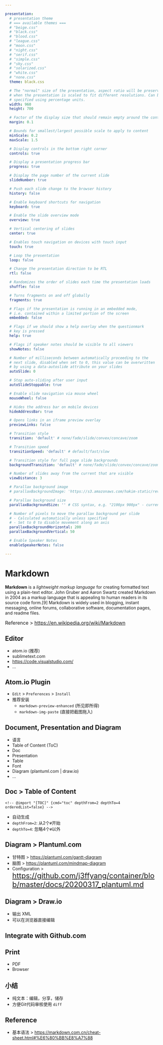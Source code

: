 ```yaml
---

presentation:
  # presentation theme
  # === available themes ===
  # "beige.css"
  # "black.css"
  # "blood.css"
  # "league.css"
  # "moon.css"
  # "night.css"
  # "serif.css"
  # "simple.css"
  # "sky.css"
  # "solarized.css"
  # "white.css"
  # "none.css"
  theme: black.css

  # The "normal" size of the presentation, aspect ratio will be preserved
  # when the presentation is scaled to fit different resolutions. Can be
  # specified using percentage units.
  width: 960
  height: 700

  # Factor of the display size that should remain empty around the content
  margin: 0.1

  # Bounds for smallest/largest possible scale to apply to content
  minScale: 0.2
  maxScale: 1.5

  # Display controls in the bottom right corner
  controls: true

  # Display a presentation progress bar
  progress: true

  # Display the page number of the current slide
  slideNumber: true

  # Push each slide change to the browser history
  history: false

  # Enable keyboard shortcuts for navigation
  keyboard: true

  # Enable the slide overview mode
  overview: true

  # Vertical centering of slides
  center: true

  # Enables touch navigation on devices with touch input
  touch: true

  # Loop the presentation
  loop: false

  # Change the presentation direction to be RTL
  rtl: false

  # Randomizes the order of slides each time the presentation loads
  shuffle: false

  # Turns fragments on and off globally
  fragments: true

  # Flags if the presentation is running in an embedded mode,
  # i.e. contained within a limited portion of the screen
  embedded: false

  # Flags if we should show a help overlay when the questionmark
  # key is pressed
  help: true

  # Flags if speaker notes should be visible to all viewers
  showNotes: false

  # Number of milliseconds between automatically proceeding to the
  # next slide, disabled when set to 0, this value can be overwritten
  # by using a data-autoslide attribute on your slides
  autoSlide: 0

  # Stop auto-sliding after user input
  autoSlideStoppable: true

  # Enable slide navigation via mouse wheel
  mouseWheel: false

  # Hides the address bar on mobile devices
  hideAddressBar: true

  # Opens links in an iframe preview overlay
  previewLinks: false

  # Transition style
  transition: 'default' # none/fade/slide/convex/concave/zoom

  # Transition speed
  transitionSpeed: 'default' # default/fast/slow

  # Transition style for full page slide backgrounds
  backgroundTransition: 'default' # none/fade/slide/convex/concave/zoom

  # Number of slides away from the current that are visible
  viewDistance: 3

  # Parallax background image
  # parallaxBackgroundImage: 'https://s3.amazonaws.com/hakim-static/reveal-js/reveal-parallax-1.jpg' # e.g. "https://s3.amazonaws.com/hakim-static/reveal-js/reveal-parallax-1.jpg"

  # Parallax background size
  parallaxBackgroundSize: '' # CSS syntax, e.g. "2100px 900px" - currently only pixels are supported (don't use % or auto)

  # Number of pixels to move the parallax background per slide
  # - Calculated automatically unless specified
  # - Set to 0 to disable movement along an axis
  parallaxBackgroundHorizontal: 200
  parallaxBackgroundVertical: 50

  # Enable Speaker Notes
  enableSpeakerNotes: false

---
```


<!-- slide -->
# Markdown

<!-- slide -->
__Markdown__ is a _lightweight markup language_ for creating formatted text using a plain-text editor. John Gruber and Aaron Swartz created Markdown in 2004 as a markup language that is appealing to human readers in its source code form.[9] Markdown is widely used in blogging, instant messaging, online forums, collaborative software, documentation pages, and readme files.

<font size=3>Reference > https://en.wikipedia.org/wiki/Markdown</font>

<!-- slide -->

## Editor

- atom.io (推荐)
- sublimetext.com
- https://code.visualstudio.com/
- ...

<!-- slide -->

## Atom.io Plugin

- `Edit` > `Preferences` > `Install`
- 推荐安装
  - `markdown-preview-enhanced` (所见即所得)
  - `markdown-img-paste`  (直接把截图拖入)

<!-- slide -->

## Document, Presentation and Diagram

- 语言
- Table of Content (ToC)
- Doc
- Presentation
- Table
- Font
- Diagram (plantuml.com | draw.io)
- ...

<!-- slide -->

## Doc > Table of Content

`<!-- @import "[TOC]" {cmd="toc" depthFrom=2 depthTo=4 orderedList=false} -->`

- 自动生成
- `depthFrom=2`: 从2个`#`开始
- `depthTo=4`: 忽略4个`#`以外

<!-- slide -->

## Diagram > Plantuml.com

- 甘特图 > https://plantuml.com/gantt-diagram
- 脑图  > https://plantuml.com/mindmap-diagram
- Configuration >
<font size=5>https://github.com/j3ffyang/container/blob/master/docs/20200317_plantuml.md</font>


<!-- slide -->

## Diagram > Draw.io

- 输出 XML
- 可以在浏览器直接编辑

<!-- slide -->

## Integrate with Github.com

<!-- slide -->

## Print

- PDF
- Browser
<!-- slide -->

## 小结

- 纯文本：编辑，分享，储存
- 方便Git代码审核使用 `diff`
<!-- slide -->

## Reference

- 基本语法 > https://markdown.com.cn/cheat-sheet.html#%E6%80%BB%E8%A7%88
